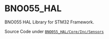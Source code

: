 # BNO055_HAL
BNO055 HAL Library for STM32 Framework.

Source Code under [`BNO055_HAL/Core/Inc/Sensors`](https://github.com/ndanilo8/BNO055_HAL/tree/master/BNO055_HAL/Core/Inc)

